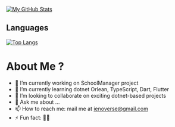 [![My GitHub Stats](https://github-readme-stats.vercel.app/api?username=averymkv3&count_private=true&show_icons=true&theme=default&include_all_commits=true&show_owner=true)](https://github.com/averymkv3/github-readme-stats)

## Languages

[![Top Langs](https://github-readme-stats.vercel.app/api/top-langs/?username=averymkv3&layout=compact)](https://github.com/anuraghazra/github-readme-stats)

# About Me ?
- 🔭 I’m currently working on SchoolManager project
- 🌱 I’m currently learning dotnet Orlean, TypeScript, Dart, Flutter
- 👯 I’m looking to collaborate on exciting dotnet-based projects
- 💬 Ask me about ...
- 📫 How to reach me: mail me at ienoverse@gmail.com
- ⚡ Fun fact: 👀👀
